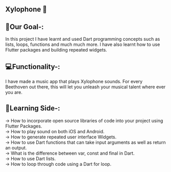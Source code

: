 ## Xylophone 🎹

## 📍Our Goal-:

In this project I have learnt and used Dart programming concepts such as lists, loops, functions and much much more. I have also learnt  how to use Flutter packages and building repeated widgets.

## 💻Functionality-:

I have made a music app that plays Xylophone sounds. For every Beethoven out there, this will let you unleash your musical talent where ever you are.


## 🧾Learning Side-:

-> How to incorporate open source libraries of code into your project using Flutter Packages.</br>
-> How to play sound on both iOS and Android.</br>
-> How to generate repeated user interface Widgets.</br>
-> How to use Dart functions that can take input arguments as well as return an output.</br>
-> What is the difference between var, const and final in Dart.</br>
-> How to use Dart lists.</br>
-> How to loop through code using a Dart for loop.</br>

